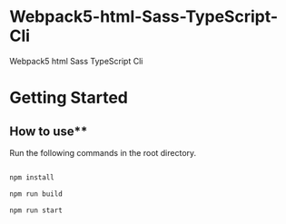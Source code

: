 # Webpack5-html-Sass-TypeScript-Cli

Webpack5 html Sass TypeScript Cli

# Getting Started

## How to use\*\*

Run the following commands in the root directory.

```bash

npm install

npm run build

npm run start

```
